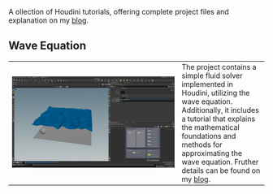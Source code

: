 A ollection of Houdini tutorials, offering complete project files and explanation on my [blog](https://svenjanusch.wordpress.com/houdini-tutorials/). 


## Wave Equation
<table border="0" cellspacing="0" cellpadding="0" style="background-color:rgba(0, 0, 0, 0);">
    <tr>
    	<td width="320" height="180"><img src="https://github.com/SvenJanusch/Houdini-Tutorials/blob/main/WaveEquation/WaveEquation.jpg" width="320" height="180"></td>
   		<td style="vertical-align: top;">
        The project contains a simple fluid solver implemented in Houdini, utilizing the wave equation. Additionally, it includes a tutorial that explains the mathematical foundations and methods for approximating the wave equation. Fruther details can be found on my <a href="https://svenjanusch.wordpress.com/2024/09/02/wave-equation/">blog</a>.
        </td>
    </tr>
</table>


